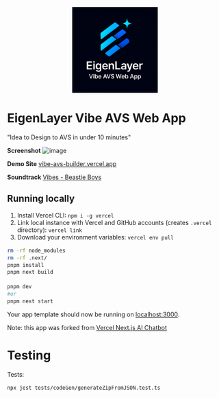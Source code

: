 

<div align="center">
<img src="public/images/app-logo.png" width="200" />
</div>

# EigenLayer Vibe AVS Web App
"Idea to Design to AVS in under 10 minutes"

**Screenshot**
<img width="500" alt="image" src="https://github.com/user-attachments/assets/f9abe5d6-1aa5-420e-801c-974b3f6dbe2c" />


**Demo Site**
[vibe-avs-builder.vercel.app](https://vibe-avs-builder.vercel.app/)

**Soundtrack** [Vibes - Beastie Boys](https://www.youtube.com/watch?v=ClaNCCp2yRI)

## Running locally

1. Install Vercel CLI: `npm i -g vercel`
2. Link local instance with Vercel and GitHub accounts (creates `.vercel` directory): `vercel link`
3. Download your environment variables: `vercel env pull`

```bash
rm -rf node_modules
rm -rf .next/
pnpm install
pnpm next build

pnpm dev 
#or
pnpm next start
```

Your app template should now be running on [localhost:3000](http://localhost:3000).


Note: this app was forked from [Vercel Next.js AI Chatbot](https://vercel.com/templates/next.js/nextjs-ai-chatbot)



# Testing

Tests:
```
npx jest tests/codeGen/generateZipFromJSON.test.ts
```


